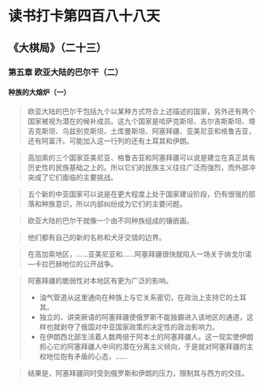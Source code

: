 # 读书打卡第四百八十八天
## 《大棋局》（二十三）
### 第五章 欧亚大陆的巴尔干（二）
#### 种族的大熔炉（一）

> 欧亚大陆的巴尔干包括九个以某种方式符合上述描述的国家，另外还有两个国家被视为潜在的候补成员。这九个国家是哈萨克斯坦、吉尔吉斯斯坦、塔吉克斯坦、乌兹别克斯坦、土库曼斯坦、阿塞拜疆、亚美尼亚和格鲁吉亚，还有阿富汗。可能加入这一行列的还有土耳其和伊朗。

> 高加索的三个国家亚美尼亚、格鲁吉亚和阿塞拜疆可以说是建立在真正具有历史性的民族基础之上的。所以它们的民族主义往往广泛而强烈，而外部冲突成了它们面临的主要挑战。

> 五个新的中亚国家可以说是在更大程度上处于国家建设阶段，仍有很强的部落和种族意识，所以内部纠纷成为它们的主要问题。

> 欧亚大陆的巴尔干就像一个由不同种族组成的镶嵌画。

> 他们都有自己的新的名称和犬牙交错的边界。

> 在高加索地区，……亚美尼亚和……阿塞拜疆很快就陷入一场关于纳戈尔诺—卡拉巴赫地位的公开战争。

> 阿塞拜疆的脆弱性对本地区有更为广泛的影响。
> * 油气管道从这里通向在种族上与它关系密切，在政治上支持它的土耳其。
> * 独立的、讲突厥语的阿塞拜疆使俄罗斯不能独霸进入该地区的通道，这样也就剥夺了俄国对中亚国家政策的决定性的政治影响力。
> * 在伊朗西北部生活着人数两倍于阿本土的阿塞拜疆人。这一现实使伊朗担心它的阿塞拜疆人中间的潜在分离主义倾向，于是就对阿塞拜疆的主权地位抱有矛盾的心态，……

> 结果是，阿塞拜疆同时受到俄罗斯和伊朗的压力，限制其与西方的交往。